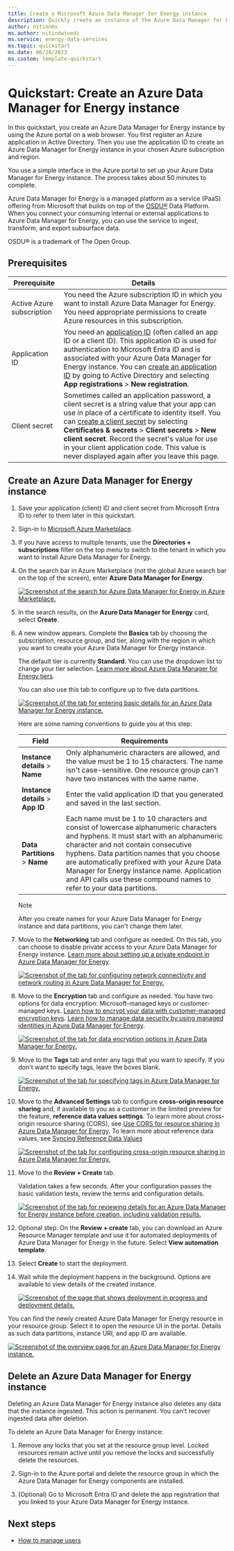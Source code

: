 ```yaml
---
title: Create a Microsoft Azure Data Manager for Energy instance
description: Quickly create an instance of the Azure Data Manager for Energy service by using the Azure portal.
author: nitinnms
ms.author: nitindwivedi
ms.service: energy-data-services
ms.topic: quickstart
ms.date: 06/28/2023
ms.custom: template-quickstart
---
```


# Quickstart: Create an Azure Data Manager for Energy instance

In this quickstart, you create an Azure Data Manager for Energy instance by using the Azure portal on a web browser. You first register an Azure application in Active Directory. Then you use the application ID to create an Azure Data Manager for Energy instance in your chosen Azure subscription and region.

You use a simple interface in the Azure portal to set up your Azure Data Manager for Energy instance. The process takes about 50 minutes to complete.

Azure Data Manager for Energy is a managed platform as a service (PaaS) offering from Microsoft that builds on top of the [OSDU&reg;](https://osduforum.org/) Data Platform. When you connect your consuming internal or external applications to Azure Data Manager for Energy, you can use the service to ingest, transform, and export subsurface data.

OSDU&reg; is a trademark of The Open Group.

## Prerequisites

| Prerequisite | Details |
| ------------ | ------- |
Active Azure subscription | You need the Azure subscription ID in which you want to install Azure Data Manager for Energy. You need appropriate permissions to create Azure resources in this subscription.
Application ID | You need an [application ID](../active-directory/develop/application-model.md) (often called an app ID or a client ID). This application ID is used for authentication to Microsoft Entra ID and is associated with your Azure Data Manager for Energy instance. You can [create an application ID](../active-directory/develop/quickstart-register-app.md) by going to Active Directory and selecting **App registrations** > **New registration**.
Client secret | Sometimes called an application password, a client secret is a string value that your app can use in place of a certificate to identity itself. You can [create a client secret](../active-directory/develop/quickstart-register-app.md#add-a-client-secret) by selecting **Certificates & secrets** > **Client secrets** > **New client secret**. Record the secret's value for use in your client application code. This value is never displayed again after you leave this page.

## Create an Azure Data Manager for Energy instance

1. Save your application (client) ID and client secret from Microsoft Entra ID to refer to them later in this quickstart.  

1. Sign-in to [Microsoft Azure Marketplace](https://portal.azure.com/#view/Microsoft_Azure_Marketplace/MarketplaceOffersBlade/selectedMenuItemId/home).

1. If you have access to multiple tenants, use the **Directories + subscriptions** filter on the top menu to switch to the tenant in which you want to install Azure Data Manager for Energy.

1. On the search bar in Azure Marketplace (not the global Azure search bar on the top of the screen), enter **Azure Data Manager for Energy**.

    [![Screenshot of the search for Azure Data Manager for Energy in Azure Marketplace.](media/quickstart-create-microsoft-energy-data-services-instance/search-meds-on-azure-marketplace.png)](media/quickstart-create-microsoft-energy-data-services-instance/search-meds-on-azure-marketplace.png#lightbox)

1. In the search results, on the **Azure Data Manager for Energy** card, select **Create**.

1. A new window appears. Complete the **Basics** tab by choosing the subscription, resource group, and tier, along with the region in which you want to create your Azure Data Manager for Energy instance.

   The default tier is currently **Standard**. You can use the dropdown list to change your tier selection. [Learn more about Azure Data Manager for Energy tiers](../energy-data-services/concepts-tier-details.md).

   You can also use this tab to configure up to five data partitions.

   [![Screenshot of the tab for entering basic details for an Azure Data Manager for Energy instance.](media/quickstart-create-microsoft-energy-data-services-instance/input-basic-details-sku.png)](media/quickstart-create-microsoft-energy-data-services-instance/input-basic-details-sku.png#lightbox)

   Here are some naming conventions to guide you at this step:

   | Field | Requirements |
   | ----- | --------------- |
   **Instance details** > **Name** | Only alphanumeric characters are allowed, and the value must be 1 to 15 characters. The name isn't case-sensitive. One resource group can't have two instances with the same name.
   **Instance details** > **App ID** | Enter the valid application ID that you generated and saved in the last section.
   **Data Partitions** > **Name** | Each name must be 1 to 10 characters and consist of lowercase alphanumeric characters and hyphens. It must start with an alphanumeric character and not contain consecutive hyphens. Data partition names that you choose are automatically prefixed with your Azure Data Manager for Energy instance name. Application and API calls use these compound names to refer to your data partitions.

   > [!NOTE]
   > After you create names for your Azure Data Manager for Energy instance and data partitions, you can't change them later.  

1. Move to the **Networking** tab and configure as needed. On this tab, you can choose to disable private access to your Azure Data Manager for Energy instance. [Learn more about setting up a private endpoint in Azure Data Manager for Energy](../energy-data-services/how-to-set-up-private-links.md).

   [![Screenshot of the tab for configuring network connectivity and network routing in Azure Data Manager for Energy.](media/quickstart-create-microsoft-energy-data-services-instance/networking-tab.png)](media/quickstart-create-microsoft-energy-data-services-instance/networking-tab.png#lightbox)

1. Move to the **Encryption** tab and configure as needed. You have two options for data encryption: Microsoft-managed keys or customer-managed keys. [Learn how to encrypt your data with customer-managed encryption keys](../energy-data-services/how-to-manage-data-security-and-encryption.md). [Learn how to manage data security by using managed identities in Azure Data Manager for Energy](../energy-data-services/how-to-use-managed-identity.md).

   [![Screenshot of the tab for data encryption options in Azure Data Manager for Energy.](media/quickstart-create-microsoft-energy-data-services-instance/encryption-tab.png)](media/quickstart-create-microsoft-energy-data-services-instance/encryption-tab.png#lightbox)

1. Move to the **Tags** tab and enter any tags that you want to specify. If you don't want to specify tags, leave the boxes blank.

   [![Screenshot of the tab for specifying tags in Azure Data Manager for Energy.](media/quickstart-create-microsoft-energy-data-services-instance/input-tags.png)](media/quickstart-create-microsoft-energy-data-services-instance/input-tags.png#lightbox)

1. Move to the **Advanced Settings** tab to configure **cross-origin resource sharing** and, if available to you as a customer in the limited preview for the feature, **reference data values settings**. To learn more about cross-origin resource sharing (CORS), see [Use CORS for resource sharing in Azure Data Manager for Energy](../energy-data-services/how-to-enable-cors.md). To learn more about reference data values, see [Syncing Reference Data Values](../energy-data-services/concepts-reference-data-values.md)

   [![Screenshot of the tab for configuring cross-origin resource sharing in Azure Data Manager for Energy.](media/quickstart-create-microsoft-energy-data-services-instance/advanced-settings-tab.png)](media/quickstart-create-microsoft-energy-data-services-instance/advanced-settings-tab.png#lightbox)

1. Move to the **Review + Create** tab.

   Validation takes a few seconds. After your configuration passes the basic validation tests, review the terms and configuration details.

   [![Screenshot of the tab for reviewing details for an Azure Data Manager for Energy instance before creation, including validation results.](media/quickstart-create-microsoft-energy-data-services-instance/validation-check-after-entering-details-sku.png)](media/quickstart-create-microsoft-energy-data-services-instance/validation-check-after-entering-details-sku.png#lightbox)

1. Optional step: On the **Review + create** tab, you can download an Azure Resource Manager template and use it for automated deployments of Azure Data Manager for Energy in the future. Select **View automation template**.

1. Select **Create** to start the deployment.

1. Wait while the deployment happens in the background. Options are available to view details of the created instance.

   [![Screenshot of the page that shows deployment in progress and deployment details.](media/quickstart-create-microsoft-energy-data-services-instance/deployment-progress.png)](media/quickstart-create-microsoft-energy-data-services-instance/deployment-progress.png#lightbox)

You can find the newly created Azure Data Manager for Energy resource in your resource group. Select it to open the resource UI in the portal. Details as such data partitions, instance URI, and app ID are available.

[![Screenshot of the overview page for an Azure Data Manager for Energy instance.](media/quickstart-create-microsoft-energy-data-services-instance/overview-energy-data-services-sku.png)](media/quickstart-create-microsoft-energy-data-services-instance/overview-energy-data-services-sku.png#lightbox)

## Delete an Azure Data Manager for Energy instance

Deleting an Azure Data Manager for Energy instance also deletes any data that the instance ingested. This action is permanent. You can't recover ingested data after deletion.

To delete an Azure Data Manager for Energy instance:

1. Remove any locks that you set at the resource group level. Locked resources remain active until you remove the locks and successfully delete the resources.

1. Sign-in to the Azure portal and delete the resource group in which the Azure Data Manager for Energy components are installed.

1. (Optional) Go to Microsoft Entra ID and delete the app registration that you linked to your Azure Data Manager for Energy instance.

## Next steps

- [How to manage users](how-to-manage-users.md)
